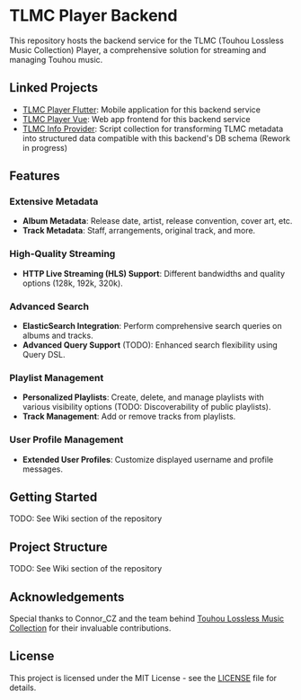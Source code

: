# TLMC Player Backend

This repository hosts the backend service for the TLMC (Touhou Lossless Music Collection) Player, a comprehensive solution for streaming and managing Touhou music.

## Linked Projects

- [TLMC Player Flutter](https://github.com/sqz269/tlmc-player-flutter): Mobile application for this backend service
- [TLMC Player Vue](https://github.com/sqz269/tlmc-player-vue): Web app frontend for this backend service
- [TLMC Info Provider](https://github.com/sqz269/TlmcInfoProvider): Script collection for transforming TLMC metadata into structured data compatible with this backend's DB schema (Rework in progress)

## Features

### Extensive Metadata

- **Album Metadata**: Release date, artist, release convention, cover art, etc.
- **Track Metadata**: Staff, arrangements, original track, and more.

### High-Quality Streaming

- **HTTP Live Streaming (HLS) Support**: Different bandwidths and quality options (128k, 192k, 320k).

### Advanced Search

- **ElasticSearch Integration**: Perform comprehensive search queries on albums and tracks.
- **Advanced Query Support** (TODO): Enhanced search flexibility using Query DSL.

### Playlist Management

- **Personalized Playlists**: Create, delete, and manage playlists with various visibility options (TODO: Discoverability of public playlists).
- **Track Management**: Add or remove tracks from playlists.

### User Profile Management

- **Extended User Profiles**: Customize displayed username and profile messages.

## Getting Started

TODO: See Wiki section of the repository

## Project Structure

TODO: See Wiki section of the repository

## Acknowledgements

Special thanks to Connor_CZ and the team behind [Touhou Lossless Music Collection](https://nyaa.si/view/1714682) for their invaluable contributions.

## License

This project is licensed under the MIT License - see the [LICENSE](https://github.com/sqz269/tlmc-player/blob/master/LICENSE) file for details.
